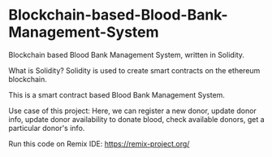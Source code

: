 # Blockchain-based-Blood-Bank-Management-System
Blockchain based Blood Bank Management System, written in Solidity.

What is Solidity?
Solidity is used to create smart contracts on the ethereum blockchain.

This is a smart contract based Blood Bank Management System.

Use case of this project:
Here, we can register a new donor, update donor info, update donor availability to donate blood, check available donors, get a particular donor's info.

Run this code on Remix IDE:
https://remix-project.org/
